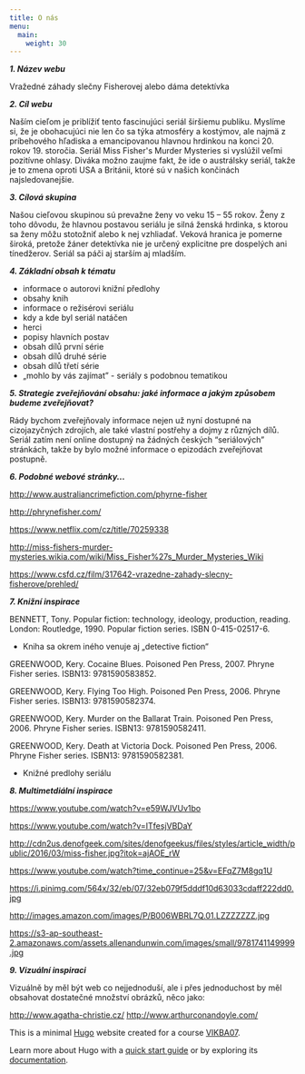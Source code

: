 ```yaml
---
title: O nás
menu:
  main:
    weight: 30
---
```



***1. Název webu***

Vražedné záhady slečny Fisherovej alebo dáma detektívka


***2. Cíl webu***

Naším cieľom je priblížiť tento fascinujúci seriál širšiemu publiku. Myslíme si, že je obohacujúci nie len čo sa týka atmosféry a kostýmov, ale najmä z príbehového hľadiska a emancipovanou hlavnou hrdinkou na konci 20. rokov 19. storočia. Seriál Miss Fisher's Murder Mysteries si vyslúžil veľmi pozitívne ohlasy. Diváka možno zaujme fakt, že ide o austrálsky seriál, takže je to zmena oproti USA a Británii, ktoré sú v našich končinách najsledovanejšie.


***3. Cílová skupina***

Našou cieľovou skupinou sú prevažne ženy vo veku 15 – 55 rokov. 
Ženy z toho dôvodu, že hlavnou postavou seriálu je silná ženská hrdinka, s ktorou sa ženy môžu stotožniť alebo k nej vzhliadať. 
Veková hranica je pomerne široká, pretože žáner detektívka nie je určený explicitne pre dospelých ani tínedžerov. Seriál sa páči aj starším aj mladším.


***4. Základní obsah k tématu***

- informace o autorovi knižní předlohy
- obsahy knih
- informace o režisérovi seriálu
- kdy a kde byl seriál natáčen
- herci
- popisy hlavních postav
- obsah dílů první série
- obsah dílů druhé série
- obsah dílů třetí série
- „mohlo by vás zajímat” - seriály s podobnou tematikou



***5. Strategie zveřejňování obsahu: jaké informace a jakým způsobem budeme zveřejňovat?***

Rády bychom zveřejňovaly informace nejen už nyní dostupné na cizojazyčných zdrojích, ale také vlastní postřehy a dojmy z různých dílů. Seriál zatím není online dostupný na žádných českých “seriálových” stránkách, takže by bylo možné informace o epizodách zveřejňovat postupně.


***6. Podobné webové stránky...***

http://www.australiancrimefiction.com/phyrne-fisher

http://phrynefisher.com/

https://www.netflix.com/cz/title/70259338

http://miss-fishers-murder-mysteries.wikia.com/wiki/Miss_Fisher%27s_Murder_Mysteries_Wiki

https://www.csfd.cz/film/317642-vrazedne-zahady-slecny-fisherove/prehled/


***7. Knižní inspirace***

BENNETT, Tony. Popular fiction: technology, ideology, production, reading. London: Routledge, 1990. Popular fiction series. ISBN 0-415-02517-6.

- Kniha sa okrem iného venuje aj „detective fiction“

GREENWOOD, Kery. Cocaine Blues. Poisoned Pen Press, 2007. Phryne Fisher series. ISBN13: 9781590583852.

GREENWOOD, Kery. Flying Too High. Poisoned Pen Press, 2006. Phryne Fisher series. ISBN13: 9781590582374.

GREENWOOD, Kery. Murder on the Ballarat Train. Poisoned Pen Press, 2006. Phryne Fisher series. ISBN13: 9781590582411.

GREENWOOD, Kery. Death at Victoria Dock. Poisoned Pen Press, 2006. Phryne Fisher series. ISBN13: 9781590582381.

- Knižné predlohy seriálu


***8. Multimetdiální inspirace***

https://www.youtube.com/watch?v=e59WJVUv1bo

https://www.youtube.com/watch?v=ITfesjVBDaY

http://cdn2us.denofgeek.com/sites/denofgeekus/files/styles/article_width/public/2016/03/miss-fisher.jpg?itok=ajAOE_rW 

https://www.youtube.com/watch?time_continue=25&v=EFqZ7M8gq1U 

https://i.pinimg.com/564x/32/eb/07/32eb079f5dddf10d63033cdaff222dd0.jpg 

http://images.amazon.com/images/P/B006WBRL7Q.01.LZZZZZZZ.jpg 

https://s3-ap-southeast-2.amazonaws.com/assets.allenandunwin.com/images/small/9781741149999.jpg 


***9. Vizuální inspiraci***

Vizuálně by měl být web co nejjednoduší, ale i přes jednoduchost by měl obsahovat dostatečné množství obrázků, něco jako: 

http://www.agatha-christie.cz/ http://www.arthurconandoyle.com/ 


This is a minimal [Hugo][] website created for a course [VIKBA07][].

Learn more about Hugo with a [quick start guide][qs] or by exploring its [documentation][hugoDocs].

[Hugo]: https://gohugo.io
[VIKBA07]: https://is.muni.cz/predmet/phil/VIKBA07
[hugoDocs]: https://gohugo.io/documentation/
[qs]: https://gohugo.io/getting-started/quick-start/
